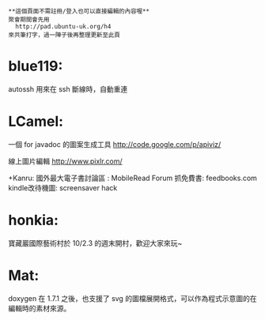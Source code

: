     **這個頁面不需註冊/登入也可以直接編輯的內容喔**
    聚會期間會先用 
      http://pad.ubuntu-uk.org/h4 
    來共筆打字，過一陣子後再整理更新至此頁



# blue119:

autossh  用來在 ssh 斷線時，自動重連


# LCamel:

一個 for javadoc 的圖案生成工具
<http://code.google.com/p/apiviz/>  

線上圖片編輯
<http://www.pixlr.com/>  


+Kanru:
國外最大電子書討論區 : MobileRead Forum
抓免費書: feedbooks.com
kindle改待機圖: screensaver hack

# honkia:

寶藏巖國際藝術村於 10/2.3 的週末開村，歡迎大家來玩~


# Mat:

doxygen 在 1.7.1 之後，也支援了 svg 的圖檔展開格式，可以作為程式示意圖的在編輯時的素材來源。